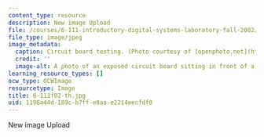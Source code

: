 ```yaml
---
content_type: resource
description: New image Upload
file: /courses/6-111-introductory-digital-systems-laboratory-fall-2002/1198a44d189cb7ffe8aae2214eecfdf0_6-111f02-th.jpg
file_type: image/jpeg
image_metadata:
  caption: Circuit board testing. (Photo courtesy of [openphoto.net](http://www.openphoto.net/).)
  credit: ''
  image-alt: A photo of an exposed circuit board sitting in front of a monitor.
learning_resource_types: []
ocw_type: OCWImage
resourcetype: Image
title: 6-111f02-th.jpg
uid: 1198a44d-189c-b7ff-e8aa-e2214eecfdf0
---
```

New image Upload

